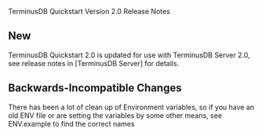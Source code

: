 TerminusDB Quickstart Version 2.0 Release Notes

## New

TerminusDB Quickstart 2.0 is updated for use with TerminusDB Server 2.0, see release notes in [TerminusDB Server] for details.

[TerminusDB Sever]: https://github.com/terminusdb/terminusdb-server


## Backwards-Incompatible Changes

There has been a lot of clean up of Environment variables, so if you have an old ENV file or are setting the variables by some other means, see ENV.example to find the correct names
